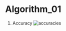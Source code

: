 # Algorithm_01
1. Accuracy
![accuracies](https://user-images.githubusercontent.com/85465356/120964955-1c181580-c79f-11eb-9294-dd76390fb93b.jpg)
